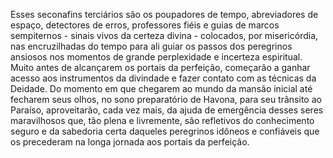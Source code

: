 ﻿Esses seconafins terciários são os poupadores de tempo, abreviadores de espaço, detectores de erros, professores fiéis e guias de marcos sempiternos - sinais vivos da certeza divina - colocados, por misericórdia, nas encruzilhadas do tempo para ali guiar os passos dos peregrinos ansiosos nos momentos de grande perplexidade e incerteza espiritual. Muito antes de alcançarem os portais da perfeição, começarão a ganhar acesso aos instrumentos da divindade e fazer contato com as técnicas da Deidade. Do momento em que chegarem ao mundo da mansão inicial até fecharem seus olhos, no sono preparatório de Havona, para seu trânsito ao Paraíso, aproveitarão, cada vez mais, da ajuda de emergência desses seres maravilhosos que, tão plena e livremente, são refletivos do conhecimento seguro e da sabedoria certa daqueles peregrinos idôneos e confiáveis que os precederam na longa jornada aos portais da perfeição.